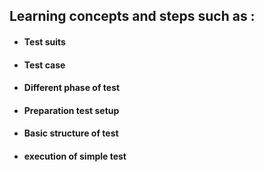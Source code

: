## Learning concepts and steps such as :
  - #### Test suits
  - #### Test case
  - #### Different phase of test
  - #### Preparation test setup 
  - #### Basic structure of test 
  - #### execution of simple test 
